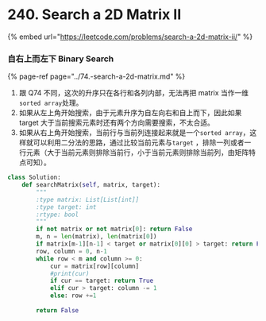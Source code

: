 # 240. Search a 2D Matrix II

{% embed url="https://leetcode.com/problems/search-a-2d-matrix-ii/" %}

### 自右上而左下 Binary Search <a id="&#x9898;&#x89E3;---&#x81EA;&#x53F3;&#x4E0A;&#x800C;&#x5DE6;&#x4E0B;"></a>

{% page-ref page="../74.-search-a-2d-matrix.md" %}

1. 跟 Q74 不同，这次的升序只在各行和各列内部，无法再把 matrix 当作一维`sorted array`处理。
2. 如果从左上角开始搜索，由于元素升序为自左向右和自上而下，因此如果 target 大于当前搜索元素时还有两个方向需要搜索，不太合适。
3. 如果从右上角开始搜索，当前行与当前列连接起来就是一个`sorted array`，这样就可以利用二分法的思路，通过比较当前元素与`target` ，排除一列或者一行元素（大于当前元素则排除当前行，小于当前元素则排除当前列，由矩阵特点可知）。

```python
class Solution:
    def searchMatrix(self, matrix, target):
        """
        :type matrix: List[List[int]]
        :type target: int
        :rtype: bool
        """
        if not matrix or not matrix[0]: return False
        m, n = len(matrix), len(matrix[0])
        if matrix[m-1][n-1] < target or matrix[0][0] > target: return False
        row, column = 0, n-1
        while row < m and column >= 0:
            cur = matrix[row][column]
            #print(cur)
            if cur == target: return True
            elif cur > target: column -= 1
            else: row +=1
                
        return False
```

